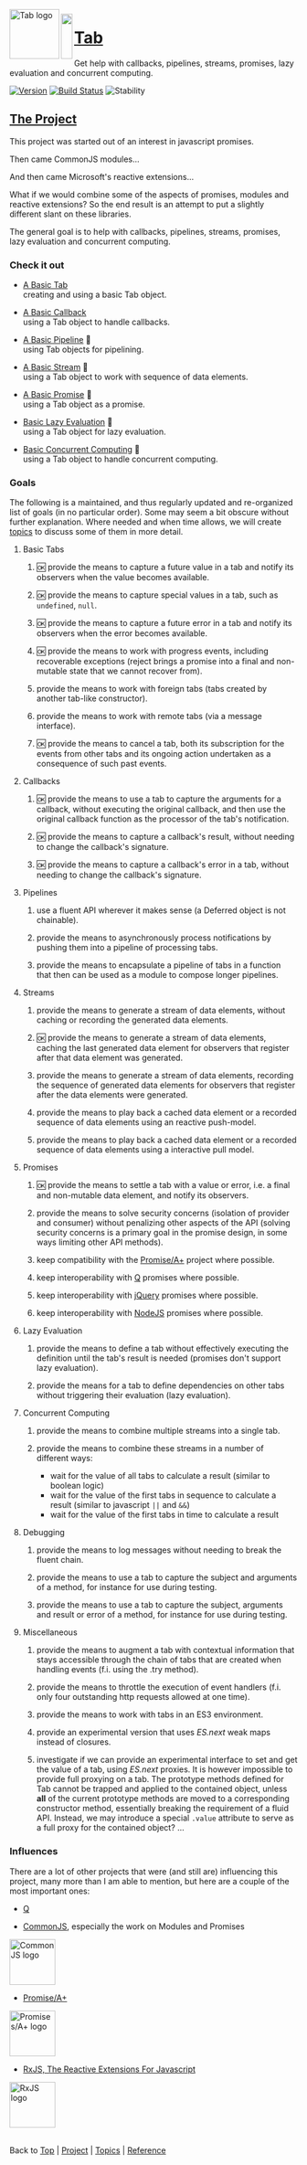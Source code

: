 <a name="top" ></a>

<img src="http://raw2.github.com/stefaan-coussement/Tab/master/docs/img/tab-logo128.png" alt="Tab logo" align="left" style="float:left; margin-top:-8px;" height="87" /><img src="http://raw2.github.com/stefaan-coussement/Tab/master/docs/img/1x1.png" align="left" style="float:left;" height="79" width="20" />
# [Tab][top]
Get help with callbacks, pipelines, streams, promises, lazy evaluation and concurrent computing.
<br />

[![Version](https://img.shields.io/badge/semver-1.0.0--alpha.1+x-blue.svg)](https://semver.org/) [![Build Status](https://travis-ci.org/stefaan-coussement/Tab.svg)](https://travis-ci.org/stefaan-coussement/Tab) ![Stability](https://img.shields.io/badge/stability-unstable-yellow.svg)

## [The Project][project]

This project was started out of an interest in javascript promises.

Then came CommonJS modules...

And then came Microsoft's reactive extensions...  

What if we would combine some of the aspects of promises, modules and reactive extensions?  So the end result is an attempt to put a slightly different slant on these libraries.

The general goal is to help with callbacks, pipelines, streams, promises, lazy evaluation and concurrent computing.



### Check it out

* [A Basic Tab][topic-a-basic-tab]  
  creating and using a basic Tab object.

* [A Basic Callback][topic-a-basic-callback]  
  using a Tab object to handle callbacks.

* [A Basic Pipeline][topic-a-basic-pipeline] :construction:  
  using Tab objects for pipelining.

* [A Basic Stream][topic-a-basic-stream] :construction:  
  using a Tab object to work with sequence of data elements.

* [A Basic Promise][topic-a-basic-promise] :construction:  
  using a Tab object as a promise.

* [Basic Lazy Evaluation][topic-basic-lazy-evaluation] :construction:  
  using a Tab object for lazy evaluation.

* [Basic Concurrent Computing][topic-basic-concurrent-computing] :construction:  
  using a Tab object to handle concurrent computing.



### Goals

The following is a maintained, and thus regularly updated and re-organized list of goals (in no particular order).  Some may seem a bit obscure without further explanation.  Where needed and when time allows, we will create [topics][topics] to discuss some of them in more detail.  

1.  Basic Tabs

    1. :ok: provide the means to capture a future value in a tab and notify its observers when the value becomes available.
    
    1. :ok: provide the means to capture special values in a tab, such as `undefined`, `null`.
    
    1. :ok: provide the means to capture a future error in a tab and notify its observers when the error becomes available.
    
    1. :ok: provide the means to work with progress events, including recoverable exceptions (reject brings a promise into a final and non-mutable state that we cannot recover from).
    
    1. provide the means to work with foreign tabs (tabs created by another tab-like constructor).
    
    1. provide the means to work with remote tabs (via a message interface).
    
    1. :ok: provide the means to cancel a tab, both its subscription for the events from other tabs and its ongoing action undertaken as a consequence of such past events.
    
1.  Callbacks

    1. :ok: provide the means to use a tab to capture the arguments for a callback, without executing the original callback, and then use the original callback function as the processor of the tab's notification.
    
    1. :ok: provide the means to capture a callback's result, without needing to change the callback's signature.
    
    1. :ok: provide the means to capture a callback's error in a tab, without needing to change the callback's signature.
    
1.  Pipelines

    1. use a fluent API wherever it makes sense (a Deferred object is not chainable).
    
    2. provide the means to asynchronously process notifications by pushing them into a pipeline of processing tabs.
    
    3. provide the means to encapsulate a pipeline of tabs in a function that then can be used as a module to compose longer pipelines.
    
1.  Streams

    1. provide the means to generate a stream of data elements, without caching or recording the generated data elements.
    
    1. :ok: provide the means to generate a stream of data elements, caching the last generated data element for observers that register after that data element was generated.
    
    1. provide the means to generate a stream of data elements, recording the sequence of generated data elements for observers that register after the data elements were generated.
    
    1. provide the means to play back a cached data element or a recorded sequence of data elements using an reactive push-model.
    
    1. provide the means to play back a cached data element or a recorded sequence of data elements using a interactive pull model.
    
1.  Promises

    1. :ok: provide the means to settle a tab with a value or error, i.e. a final and non-mutable data element, and notify its observers.
    
    1. provide the means to solve security concerns (isolation of provider and consumer) without penalizing other aspects of the API (solving security concerns is a primary goal in the promise design, in some ways limiting other API methods).
    
    1. keep compatibility with the [Promise/A+](http://promises-aplus.github.io/promises-spec/) project where possible.
    
    1. keep interoperability with [Q](https://github.com/kriskowal/q) promises where possible.
    
    1. keep interoperability with [jQuery](http://jquery.com/) promises where possible.
    
    1. keep interoperability with [NodeJS](http://nodejs.org/) promises where possible.
    
1.  Lazy Evaluation

    1. provide the means to define a tab without effectively executing the definition until the tab's result is needed (promises don't support lazy evaluation).
    
    1. provide the means for a tab to define dependencies on other tabs without triggering their evaluation (lazy evaluation).
    
1.  Concurrent Computing

    1. provide the means to combine multiple streams into a single tab.
    
    1. provide the means to combine these streams in a number of different ways:
        * wait for the value of all tabs to calculate a result (similar to boolean logic)
        * wait for the value of the first tabs in sequence to calculate a result (similar to javascript `||` and `&&`)  
        * wait for the value of the first tabs in time to calculate a result
        
    
1.  Debugging
    
    1. provide the means to log messages without needing to break the fluent chain.
    
    1. provide the means to use a tab to capture the subject and arguments of a method, for instance for use during testing.
    
    1. provide the means to use a tab to capture the subject, arguments and result or error of a method, for instance for use during testing.
    
1.  Miscellaneous
    
    1. provide the means to augment a tab with contextual information that stays accessible through the chain of tabs that are created when handling events (f.i. using the .try method).
    
    1. provide the means to throttle the execution of event handlers (f.i. only four outstanding http requests allowed at one time).
    
    1. provide the means to work with tabs in an ES3 environment.
    
    1. provide an experimental version that uses *ES.next* weak maps instead of closures.
    
    1. investigate if we can provide an experimental interface to set and get the value of a tab, using *ES.next* proxies.  It is however impossible to provide full proxying on a tab.  The prototype methods defined for Tab cannot be trapped and applied to the contained object, unless **all** of the current prototype methods are moved to a corresponding constructor method, essentially breaking the requirement of a fluid API.  Instead, we may introduce a special `.value` attribute to serve as a full proxy for the contained object? ...



### Influences

There are a lot of other projects that were (and still are) influencing this project, many more than I am able to mention, but here are a couple of the most important ones:

* [Q](https://github.com/kriskowal/q)  

* [CommonJS](http://wiki.commonjs.org/wiki/CommonJS), especially the work on Modules and Promises  
<a title="Visit CommonJS" href="http://wiki.commonjs.org/wiki/CommonJS">  
  <img src="http://wiki.commonjs.org/images/b/bc/Wiki.png" height="80"
 alt="CommonJS logo">
</a>

* [Promise/A+](http://promises-aplus.github.io/promises-spec/)  
<a title="Visit Promises/A+" href="http://promises-aplus.github.com/promises-spec">
    <img src="http://promises-aplus.github.com/promises-spec/assets/logo-small.png" height="80" alt="Promises/A+ logo" />
</a>

* [RxJS, The Reactive Extensions For Javascript](http://rxjs.codeplex.com/)  
<a title="Visit RxJS" href="http://rxjs.codeplex.com/">
    <img src="http://download-codeplex.sec.s-msft.com/Download?ProjectName=rxjs&DownloadId=530910&Build=20865" height="80" alt="RxJS logo" >
</a>



<br /> Back to [Top] | [Project] | [Topics] | [Reference] <br />
<!-- ##### start of links ##### -->

[top]:       #top                        "back to the top of this page."
[project]:   /docs/project.md#the-project "back to the 'Project' section."
[topics]:    /docs/topics.md#topics       "back to the 'Topics' section."
[reference]: /docs/reference.md#reference "back to the 'Reference' section."



[topic-the-basics]:                              /docs/topics.md#the-basics                                  "more topics under 'The Basics'"
[topic-where-are-tabs-helping]:                  /docs/topics.md#where-are-tabs-helping                      "more topics under 'Where Are Tabs Helping?'"
[topic-where-are-tabs-lacking]:                  /docs/topics.md#where-are-tabs-lacking                      "more topics under 'Where Are Tabs Lacking?'"
[topic-advanced-topics]:                         /docs/topics.md#advanced-topics                             "more topics under 'Advanced Topics'"

[topic-a-basic-tab]:                             /docs/topics/a-basic-tab.md#top                             "A Basic Tab: creating and using a basic Tab object."
[topic-a-basic-callback]:                        /docs/topics/a-basic-callback.md#top                        "A Basic Callback: using a Tab object to handle callbacks."
[topic-a-basic-pipeline]:                        /docs/topics/a-basic-pipeline.md#top                        "A Basic Pipeline: using Tab objects for pipelining."
[topic-a-basic-stream]:                          /docs/topics/a-basic-stream.md#top                          "A Basic Stream: using a Tab object to work with sequence of data elements."
[topic-a-basic-promise]:                         /docs/topics/a-basic-promise.md#top                         "A Basic Promise: using a Tab object as a promise."
[topic-basic-lazy-evaluation]:                   /docs/topics/basic-lazy-evaluation.md#top                   "Basic Lazy Evaluation: using a Tab object for lazy evaluation."
[topic-basic-concurrent-computing]:              /docs/topics/basic-concurrent-computing.md#top              "Basic Concurrent Computing: using a Tab object to handle concurrent computing."

[topic-clean-function-signatures]:               /docs/topics/clean-function-signatures.md#top               "Clean Function Signatures: using function signatures without callbacks."
[topic-shallow-callback-nesting]:                /docs/topics/shallow-callback-nesting.md#top                "Shallow Callback Nesting: avoiding deeply nested functions."
[topic-top-down-control-flow]:                   /docs/topics/top-down-control-flow.md#top                   "Top-Down Control Flow: turning inverted control-flow back around."
[topic-predictable-execution-order]:             /docs/topics/predictable-execution-order.md#top             "Predictable Execution Order: avoiding issues with immediate callbacks."
[topic-modular-decomposition]:                   /docs/topics/modular-decomposition.md#top                   "Modular Decomposition:  ..."
[topic-aspect-oriented-programming]:             /docs/topics/aspect-oriented-programming.md#top             "Aspect Oriented Programming: ..."
[topic-exception-style-error-propagation]:       /docs/topics/exception-style-error-propagation.md#top       "Exception Style Error Propagation: letting errors propagate through a sequence of processing tabs."

[topic-debugging-asynchronous-events]:           /docs/topics/debugging-asynchronous-events.md#top           "Debugging Asynchronous Events: ..."

[topic-scheduling]:                              /docs/topics/scheduling.md#top                              "Scheduling: ..."
[topic-streaming-caching-queuing-collecting]:    /docs/topics/streaming-caching-queuing-collecting.md#top    "Streaming, Caching, Queuing, Collecting: ..."
[topic-extending-tab]:                           /docs/topics/extending-tab.md#top                           "Extending Tab: ..."



[ref-tab-object]:                    /docs/reference.md#tab-object                        "more attributes and methods under 'Tab Object'"
[ref-tab-constructor]:               /docs/reference.md#tab-constructor                   "more attributes and methods under 'Tab Constructor'"
[ref-tab-constructor-attributes]:    /docs/reference.md#tab-constructor-attributes        "more attributes under 'Tab Constructor Attributes'"
[ref-tab-constructor-methods]:       /docs/reference.md#tab-constructor-methods           "more methods under 'Tab Constructor Methods'"
[ref-tab-prototype-methods]:         /docs/reference.md#tab-prototype-methods             "more methods under 'Tab Prototype Methods'"
[ref-tab-instance-methods]:          /docs/reference.md#tab-instance-methods              "more methods under 'Tab Instance Methods'"
[ref-tab.schedulers-object]:         /docs/reference.md#tabschedulers-object              "more attributes and methods under 'Tab.Schedulers Object'"
[ref-tab.schedulers-attributes]:     /docs/reference.md#tabschedulers-attributes          "more attributes and methods under 'Tab.Schedulers Attributes'"
[ref-tab.schedulers-methods]:        /docs/reference.md#tabschedulers-methods             "more attributes and methods under 'Tab.Schedulers Methods'"
[ref-tab.x-object]:                  /docs/reference.md#tabx-object                       "more attributes and methods under 'Tab.X Object'"
[ref-tab.x-attributes]:              /docs/reference.md#tabx-attributes                   "more attributes and methods under 'Tab.X Attributes'"
[ref-tab.x-methods]:                 /docs/reference.md#tabx-methods                      "more attributes and methods under 'Tab.X Methods'"

[ref-new-tab]:                       /docs/reference/new-tab.md#top                       "new Tab(): construct a new tab, delegate to a given tab if requested."
[ref-tab]:                           /docs/reference/tab.md#top                           "Tab(): convert to a tab, create a new tab if required."

[ref-tab.context]:                   /docs/reference/tab.context.md#top                   "Tab.context: the processing context for a processor function."
[ref-tab.version]:                   /docs/reference/tab.version.md#top                   "Tab.version: the version of this Tab library."

[ref-tab.construct]:                 /docs/reference/tab.construct.md#top                 "Tab.construct(): construct a new tab, delegate to a given tab if requested."
[ref-tab.convert]:                   /docs/reference/tab.convert.md#top                   "Tab.convert(): convert to a tab, create a new tab if required."
[ref-tab.defer]:                     /docs/reference/tab.defer.md#top                     "Tab.defer(): create a function that uses a given tab to store another function's result."
[ref-tab.defer-raise]:               /docs/reference/tab.defer-raise.md#top               "Tab.deferRaise(): create a function that puts a given tab in the failed state."
[ref-tab.defer-return]:              /docs/reference/tab.defer-return.md#top              "Tab.deferReturn(): create a function that updates the value of a given tab, and silently blocks any further updates."
[ref-tab.defer-settle]:              /docs/reference/tab.defer-settle.md#top              "Tab.deferSettle(): create a function that silently blocks any further updates for a given tab."
[ref-tab.defer-throw]:               /docs/reference/tab.defer-throw.md#top               "Tab.deferThrow(): create a function that puts a given tab in the failed state, and silently blocks any further updates."
[ref-tab.defer-yield]:               /docs/reference/tab.defer-yield.md#top               "Tab.deferYield(): create a function that updates the value of a given tab."
[ref-tab.defer-with]:                /docs/reference/tab.defer-with.md#top                "Tab.deferWith(): create a function that uses a given tab to store another function's result, using the new function's subject as a first argument for the other function."
[ref-tab.do-raise]:                  /docs/reference/tab.do-raise.md#top                  "Tab.doRaise(): create a new tab that is put in the failed state (for ES3 environments)."
[ref-tab.do-return]:                 /docs/reference/tab.do-return.md#top                 "Tab.doReturn(): create a new tab that is initialized with a given value, and silently block any further updates (for ES3 environments)."
[ref-tab.do-throw]:                  /docs/reference/tab.do-throw.md#top                  "Tab.doThrow(): create a new tab that is put in the failed state, and silently block any further updates (for ES3 environments)."
[ref-tab.do-yield]:                  /docs/reference/tab.do-yield.md#top                  "Tab.doYield(): create a new tab that is initialized with a given value (for ES3 environments)."
[ref-tab.is-tab]:                    /docs/reference/tab.is-tab.md#top                    "Tab.isTab(): was the given object created by this Tab constructor?"
[ref-tab.raise]:                     /docs/reference/tab.raise.md#top                     "Tab.raise(): create a new tab that is put in the failed state."
[ref-tab.return]:                    /docs/reference/tab.return.md#top                    "Tab.return(): create a new tab that is initialized with a given value, and silently block any further updates."
[ref-tab.throw]:                     /docs/reference/tab.throw.md#top                     "Tab.throw(): create a new tab that is put in the failed state, and silently block any further updates."
[ref-tab.yield]:                     /docs/reference/tab.yield.md#top                     "Tab.yield(): create a new tab that is initialized with a given value."

[ref-tab.prototype.cancel]:          /docs/reference/tab.prototype.cancel.md#top          "Tab.prototype.cancel(): cancel all subscriptions and all scheduled processors for this tab."
[ref-tab.prototype.catch]:           /doc/reference/tab.prototype.catch.md#top            "Tab.prototype.catch(): process 'raised' and 'thrown' notifications for this tab and create a new tab with the result."
[ref-tab.prototype.do-catch]:        /doc/reference/tab.prototype.do-catch.md#top         "Tab.prototype.doCatch(): process 'raised' and 'thrown' notifications for this tab and create a new tab with the result (for ES3 environments)."
[ref-tab.prototype.do-finally]:      /doc/reference/tab.prototype.do-finally.md#top       "Tab.prototype.doFinally(): process all notifications for this tab and create a new tab with the result (for ES3 environments)."
[ref-tab.prototype.do-raise]:        /docs/reference/tab.prototype.do-raise.md#top        "Tab.prototype.doRaise(): put this tab in the failed state (for ES3 environments)."
[ref-tab.prototype.do-return]:       /docs/reference/tab.prototype.do-return.md#top       "Tab.prototype.doReturn(): update the value of this tab, and silently block any further updates (for ES3 environments)."
[ref-tab.prototype.do-throw]:        /docs/reference/tab.prototype.do-throw.md#top        "Tab.prototype.doThrow(): put this tab in the failed state, and silently block any further updates (for ES3 environments)."
[ref-tab.prototype.do-try]:          /doc/reference/tab.prototype.do-try.md#top           "Tab.prototype.doTry(): process 'yielded' and 'returned' notifications for this tab and create a new tab with the result (for ES3 environments)."
[ref-tab.prototype.do-yield]:        /docs/reference/tab.prototype.do-yield.md#top        "Tab.prototype.doYield(): update the value of this tab (for ES3 environments)."
[ref-tab.prototype.finally]:         /doc/reference/tab.prototype.finally.md#top          "Tab.prototype.finally(): process all notifications for this tab and create a new tab with the result."
[ref-tab.prototype.has-raised]:      /docs/reference/tab.prototype.has-raised.md#top      "Tab.prototype.hasRaised(): has this tab raised an error?"
[ref-tab.prototype.has-returned]:    /docs/reference/tab.prototype.has-returned.md#top    "Tab.prototype.hasReturned(): has this tab returned a value?"
[ref-tab.prototype.has-thrown]:      /docs/reference/tab.prototype.has-thrown.md#top      "Tab.prototype.hasThrown(): has this tab thrown an error?"
[ref-tab.prototype.has-yielded]:     /docs/reference/tab.prototype.has-yielded.md#top     "Tab.prototype.hasYielded(): has this tab yielded a value?"
[ref-tab.prototype.is-cancelled]:    /docs/reference/tab.prototype.is-cancelled.md#top    "Tab.prototype.isCancelled(): are all subscriptions for this tab cancelled?"
[ref-tab.prototype.is-settled]:      /docs/reference/tab.prototype.is-settled.md#top      "Tab.prototype.isSettled(): are any further updates for this tab blocked?"
[ref-tab.prototype.on-cancelled]:    /docs/reference/tab.prototype.on-cancelled.md#top    "Tab.prototype.onCancelled(): execute a processor when this tab is cancelled."
[ref-tab.prototype.on-raised]:       /docs/reference/tab.prototype.on-raised.md#top       "Tab.prototype.onRaised(): execute a processor when this tab has raised an error."
[ref-tab.prototype.on-returned]:     /docs/reference/tab.prototype.on-returned.md#top     "Tab.prototype.onReturned(): execute a processor when this tab has returned a value."
[ref-tab.prototype.on-settled]:      /docs/reference/tab.prototype.on-settled.md#top      "Tab.prototype.onSettled(): execute a processor when this tab is settled."
[ref-tab.prototype.on-thrown]:       /docs/reference/tab.prototype.on-thrown.md#top       "Tab.prototype.onThrown(): execute a processor when this tab has thrown an error."
[ref-tab.prototype.on-yielded]:      /docs/reference/tab.prototype.on-yielded.md#top      "Tab.prototype.onYielded(): execute a processor when this tab has yielded a value."
[ref-tab.prototype.raise]:           /docs/reference/tab.prototype.raise.md#top           "Tab.prototype.raise(): put this tab in the failed state."
[ref-tab.prototype.return]:          /docs/reference/tab.prototype.return.md#top          "Tab.prototype.return(): update the value of this tab, and silently block any further updates."
[ref-tab.prototype.settle]:          /docs/reference/tab.prototype.settle.md#top          "Tab.prototype.settle(): silently block any further updates for this tab."
[ref-tab.prototype.throw]:           /docs/reference/tab.prototype.throw.md#top           "Tab.prototype.throw(): put this tab in the failed state, and silently block any further updates."
[ref-tab.prototype.to-string]:       /docs/reference/tab.prototype.to-string.md#top       "Tab.prototype.toString(): get a string representation for this tab."
[ref-tab.prototype.try]:             /doc/reference/tab.prototype.try.md#top              "Tab.prototype.try(): process 'yielded' and 'returned' notifications for this tab and create a new tab with the result."
[ref-tab.prototype.value-of]:        /docs/reference/tab.prototype.value-of.md#top        "Tab.prototype.valueOf(): get the principal value of this tab."
[ref-tab.prototype.yield]:           /docs/reference/tab.prototype.yield.md#top           "Tab.prototype.yield(): update the value of this tab."

[ref-tab.schedulers.tick]:           /docs/reference/tab.schedulers.tick.md#top           "Tab.Schedulers.es5: a sequence number incremented in every turn"

[ref-tab.schedulers.schedule-first]: /docs/reference/tab.schedulers.schedule-first.md#top "Tab.Schedulers.defer(): schedule a given callback before all other callbacks in the next turn."
[ref-tab.schedulers.schedule-last]:  /docs/reference/tab.schedulers.schedule-last.md#top  "Tab.Schedulers.defer(): schedule a given callback after all other callbacks."
[ref-tab.schedulers.schedule-next]:  /docs/reference/tab.schedulers.schedule-next.md#top  "Tab.Schedulers.notify(): schedule a given callback in the next turn."
[ref-tab.schedulers.schedule-now]:   /docs/reference/tab.schedulers.schedule-now.md#top   "Tab.Schedulers.subscribe(): call the callback immediately."

[ref-tab.x.es5]:                     /docs/reference/tab.x.es5.md#top                     "Tab.X.es5: is this library running in an ES5 environment?"

[ref-tab.x.defer]:                   /docs/reference/tab.x.defer.md#top                   "Tab.X.defer(): the basic method to create deferred functions."
[ref-tab.x.notify]:                  /docs/reference/tab.x.notify.md#top                  "Tab.X.notify(): the basic method to send notifications for a tab."
[ref-tab.x.subscribe]:               /docs/reference/tab.x.subscribe.md#top               "Tab.X.subscribe(): the basic method to subscribe to notifications from a tab."
